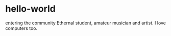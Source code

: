 # hello-world
entering the community
Ethernal student, amateur musician and artist. I love computers too.
